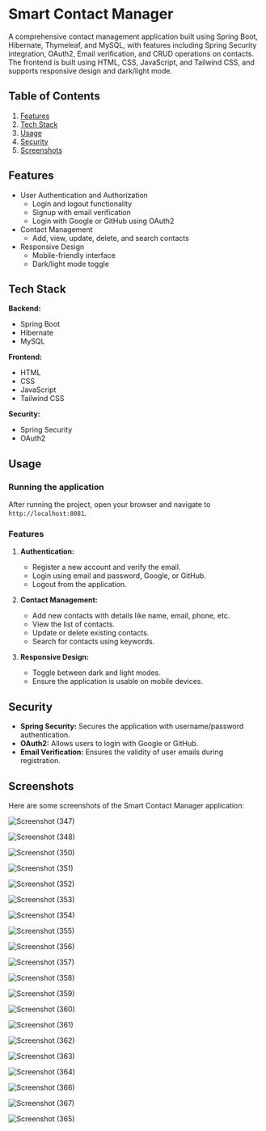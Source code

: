 # Smart Contact Manager

A comprehensive contact management application built using Spring Boot, Hibernate, Thymeleaf, and MySQL, with features including Spring Security integration, OAuth2, Email verification, and CRUD operations on contacts. The frontend is built using HTML, CSS, JavaScript, and Tailwind CSS, and supports responsive design and dark/light mode.

## Table of Contents

1. [Features](#features)
2. [Tech Stack](#tech-stack)
3. [Usage](#usage)
4. [Security](#security)
5. [Screenshots](#screenshots)

## Features

- User Authentication and Authorization
  - Login and logout functionality
  - Signup with email verification
  - Login with Google or GitHub using OAuth2
- Contact Management
  - Add, view, update, delete, and search contacts
- Responsive Design
  - Mobile-friendly interface
  - Dark/light mode toggle

## Tech Stack

**Backend:**
- Spring Boot
- Hibernate
- MySQL

**Frontend:**
- HTML
- CSS
- JavaScript
- Tailwind CSS

**Security:**
- Spring Security
- OAuth2


## Usage

### Running the application

After running the project, open your browser and navigate to `http://localhost:8081`.

### Features

1. **Authentication:**
    - Register a new account and verify the email.
    - Login using email and password, Google, or GitHub.
    - Logout from the application.

2. **Contact Management:**
    - Add new contacts with details like name, email, phone, etc.
    - View the list of contacts.
    - Update or delete existing contacts.
    - Search for contacts using keywords.

3. **Responsive Design:**
    - Toggle between dark and light modes.
    - Ensure the application is usable on mobile devices.

## Security

- **Spring Security:** Secures the application with username/password authentication.
- **OAuth2:** Allows users to login with Google or GitHub.
- **Email Verification:** Ensures the validity of user emails during registration.

## Screenshots

Here are some screenshots of the Smart Contact Manager application:

![Screenshot (347)](https://github.com/user-attachments/assets/ea35dfa3-03ff-4a01-ba81-7cf570a33885)

![Screenshot (348)](https://github.com/user-attachments/assets/95327996-9dc6-49fe-8d86-8f2451fd454e)

![Screenshot (350)](https://github.com/user-attachments/assets/a7068160-0726-4082-9a55-71023a5e97bd)

![Screenshot (351)](https://github.com/user-attachments/assets/0d673c3d-a3c7-444b-94e3-29a519252121)

![Screenshot (352)](https://github.com/user-attachments/assets/1cb61f52-9756-4ac0-b886-c45a3bc9931c)

![Screenshot (353)](https://github.com/user-attachments/assets/fc930801-55ba-4cf2-a050-971f5d0cf21d)

![Screenshot (354)](https://github.com/user-attachments/assets/af697ef3-c2ba-494a-8a5e-99e0221d183b)

![Screenshot (355)](https://github.com/user-attachments/assets/b75464da-737c-46aa-b020-8d1a14d9313d)

![Screenshot (356)](https://github.com/user-attachments/assets/575cd869-20db-42d2-b0b4-56f3aa17cedb)

![Screenshot (357)](https://github.com/user-attachments/assets/68c99fa9-0a45-4046-96d6-b16a5bdd0aba)

![Screenshot (358)](https://github.com/user-attachments/assets/6344882f-517a-44fe-bfd4-19e2200aacd6)

![Screenshot (359)](https://github.com/user-attachments/assets/d614ccec-4c0c-4b4d-abcd-0a8f239f1858)

![Screenshot (360)](https://github.com/user-attachments/assets/3224c2ab-8161-4b7b-bd5b-2949493e8622)

![Screenshot (361)](https://github.com/user-attachments/assets/bfb988b2-69f2-4672-a310-1a42a27349f4)

![Screenshot (362)](https://github.com/user-attachments/assets/dfe65e69-5258-4462-9ac9-97c5e06cf35e)

![Screenshot (363)](https://github.com/user-attachments/assets/efd40b45-6780-4c97-ba28-a1b98387f155)

![Screenshot (364)](https://github.com/user-attachments/assets/6a0f418c-5914-4afc-ac45-52c09426ae51)

![Screenshot (366)](https://github.com/user-attachments/assets/4888e5cd-4e13-4d4f-9409-53c16938db4c)

![Screenshot (367)](https://github.com/user-attachments/assets/b175edec-5d3b-4d4a-a75a-93769766343e)

![Screenshot (365)](https://github.com/user-attachments/assets/3b862f59-f6cd-484e-94df-cc6d786667c8)

